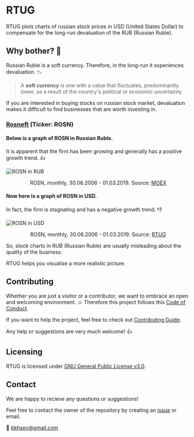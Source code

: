 # RTUG
RTUG plots charts of russian stock prices in USD (United States Dollar) to compensate for the long-run devaluation of the RUB (Russian Ruble).

## Why bother?  :grimacing:
Russian Ruble is a soft currency. Therefore, in the long-run it experiences devaluation. :chart_with_downwards_trend:	

> A **soft currency** is one with a value that fluctuates, predominantly lower, as a result of the country's political or economic uncertainty. 

If you are interested in buying stocks on russian stock market, devaluation makes it difficult to find businesses that are worth investing in.

### [Rosneft](https://en.wikipedia.org/wiki/Rosneft "Wikipedia") (Ticker: ROSN)

#### Below is a graph of ROSN in Russian Ruble. 
It is apparent that the firm has been growing and generally has a positive growth trend. :+1:
 
![ROSN in RUB](https://user-images.githubusercontent.com/40441761/53830852-65f86c80-3f94-11e9-82b7-0f12ccdd5ac7.png)

<p align="center"> ROSN, monthly, 30.06.2006 - 01.03.2019. Source: <a href="https://www.moex.com/ru/issue.aspx?board=TQBR&code=ROSN">MOEX</a></p>

#### Now here is a graph of ROSN in USD.
In fact, the firm is stagnating and has a negative growth trend. :-1: 
 
![ROSN in USD](https://user-images.githubusercontent.com/40441761/53831077-f636b180-3f94-11e9-8784-9193e1738786.png)
<p align="center"> ROSN, monthly, 30.06.2006 - 01.03.2019. Source: <a href="https://github.com/bkhsev/RTUG">RTUG</a></p>
 

So, stock charts in RUB (Russian Ruble) are usually misleading about the quality of the business. 

RTUG helps you visualise a more realistic picture. 
 

## Contributing

Whether you are just a visitor or a contributor, we want to embrace an open and welcoming environment. :relaxed:
Therefore this project follows this [Code of Conduct](CODE_OF_CONDUCT.md).

If you want to help the project, feel free to check out [Contributing Guide](CONTRIBUTING.md). 

Any help or suggestions are very much welcome! :+1:

## Licensing

RTUG is licensed under [GNU General Public License v3.0](LICENSE).

## Contact

We are happy to recieve any questions or suggestions! 

Feel free to contact the owner of the repository by creating an [issue](https://github.com/bkhsev/RTUG/issues) or email.

:email: bkhsev@gmail.com









